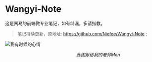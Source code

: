 # Wangyi-Note
这是网易的前端微专业笔记，如有纰漏，多请指教。
>笔记持续更新，原地址: https://github.com/Niefee/Wangyi-Note ;



![我有时候的心情](img/pic2.jpg)

<p style="margin-left:230px;"><em>此图献给我的老师Men</em></p>